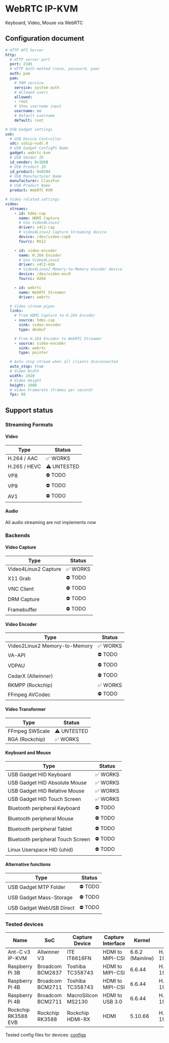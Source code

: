 # WebRTC IP-KVM

Keyboard, Video, Mouse via WebRTC

## Configuration document

```yaml
# HTTP API Server
http:
  # HTTP server port
  port: 2345
  # HTTP Auth method (none, password, pam)
  auth: pam
  pam:
    # PAM service
    service: system-auth
    # Allowed users
    allowed:
    - root
    # Show username input
    username: no
    # Default username
    default: root

# USB Gadget settings
usb:
  # USB Device Controller
  udc: usbip-vudc.0
  # USB Gadget ConfigFS Name
  gadget: webrtc-kvm
  # USB Vendor ID
  id_vendor: 0x1D6B
  # USB Product ID
  id_product: 0x0104
  # USB Manufacturer Name
  manufacturer: ClassFun
  # USB Product Name
  product: WebRTC KVM

# Video related settings
video:
  streams:
    - id: hdmi-cap
      name: HDMI Capture
      # Use Video4Linux2
      driver: v4l2-cap
      # Video4Linux2 Capture Streaming device
      device: /dev/video-cap0
      fourcc: NV12

    - id: video-encoder
      name: H.264 Encoder
      # Use Video4Linux2
      driver: v4l2-m2m
      # Video4Linux2 Memory-to-Memory encoder device
      device: /dev/video-enc0
      fourcc: H264

    - id: webrtc
      name: WebRTC Streamer
      driver: webrtc

  # Video stream pipes
  links:
    # From HDMI Capture to H.264 Encoder
    - source: hdmi-cap
      sink: video-encoder
      type: dmabuf

    # From H.264 Encoder to WebRTC Streamer
    - source: video-encoder
      sink: webrtc
      type: pointer

  # Auto stop stream when all clients disconnected
  auto_stop: true
  # Video Width
  width: 1920
  # Video Height
  height: 1080
  # Video Framerate (Frames per second)
  fps: 60
```

## Support status

### Streaming Formats

#### Video

| Type         | Status      |
|--------------|-------------|
| H.264 / AAC  | ✅ WORKS     |
| H.265 / HEVC | ⚠️ UNTESTED |
| VP8          | ⛔ TODO      |
| VP9          | ⛔ TODO      |
| AV1          | ⛔ TODO      |

#### Audio

All audio streaming are not implements now

### Backends

#### Video Capture

| Type                  | Status     |
|-----------------------|------------|
| Video4Linux2 Capture  | ✅ WORKS    |
| X11 Grab              | ⛔ TODO     |
| VNC Client            | ⛔ TODO     |
| DRM Capture           | ⛔ TODO     |
| Framebuffer           | ⛔ TODO     |

#### Video Encoder

| Type                           | Status     |
|--------------------------------|------------|
| Video2Linux2 Memory-to-Memory  | ✅ WORKS    |
| VA-API                         | ⛔ TODO     |
| VDPAU                          | ⛔ TODO     |
| CedarX (Allwinner)             | ⛔ TODO     |
| RKMPP (Rockchip)               | ✅ WORKS    |
| FFmpeg AVCodec                 | ⛔ TODO     |

#### Video Transformer

| Type                           | Status     |
|--------------------------------|------------|
| FFmpeg SWScale                 | ⚠️ UNTESTED |
| RGA (Rockchip)                 | ✅ WORKS   |

#### Keyboard and Mouse

| Type                              | Status      |
|-----------------------------------|-------------|
| USB Gadget HID Keyboard           | ✅ WORKS     |
| USB Gadget HID Absolute Mouse     | ✅ WORKS     |
| USB Gadget HID Relative Mouse     | ✅ WORKS     |
| USB Gadget HID Touch Screen       | ✅ WORKS     |
| Bluetooth peripheral Keyboard     | ⛔ TODO      |
| Bluetooth peripheral Mouse        | ⛔ TODO      |
| Bluetooth peripheral Tablet       | ⛔ TODO      |
| Bluetooth peripheral Touch Screen | ⛔ TODO      |
| Linux Userspace HID (uhid)        | ⛔ TODO      |

#### Alternative functions

| Type                           | Status     |
|--------------------------------|------------|
| USB Gadget MTP Folder          | ⛔ TODO     |
| USB Gadget Mass-Storage        | ⛔ TODO     |
| USB Gadget WebUSB Direct       | ⛔ TODO     |

### Tested devices

| Name                | SoC               | Capture Device      | Capture Interface | Kernel           | Video                |
|---------------------|-------------------|---------------------|-------------------|------------------|----------------------|
| Ant-C v3 IP-KVM     | Allwinner V3      | ITE IT6616FN        | HDMI to MIPI-CSI  | 6.6.2 (Mainline) | H.264 1920x1080@60hz |
| Raspberry Pi 3B     | Broadcom BCM2837  | Toshiba TC358743    | HDMI to MIPI-CSI  | 6.6.44           | H.264 1920x1080@50hz |
| Raspberry Pi 4B     | Broadcom BCM2711  | Toshiba TC358743    | HDMI to MIPI-CSI  | 6.6.44           | H.264 1920x1080@50hz |
| Raspberry Pi 4B     | Broadcom BCM2711  | MacroSilicon MS2130 | HDMI to USB 3.0   | 6.6.44           | H.264 1920x1080@60hz |
| Rockchip RK3588 EVB | Rockchip RK3588   | Rockchip HDMI-RX    | HDMI              | 5.10.66          | H.264 1920x1080@60hz |

Tested config files for devices: [configs](configs)
